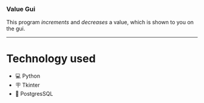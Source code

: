 ### Value Gui

This program *increments* and *decreases* a value, which is shown to you on the gui.

--- 

# Technology used

+ :computer: Python
+ :placard: Tkinter
+ :battery: PostgresSQL
